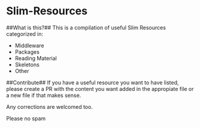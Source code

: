 Slim-Resources
==============

##What is this?##
This is a compilation of useful Slim Resources categorized in:

- Middleware
- Packages
- Reading Material
- Skeletons
- Other

##Contribute##
If you have a useful resource you want to have listed, please create a PR with the content 
you want added in the appropiate file or a new file if that makes sense.

Any corrections are welcomed too.

Please no spam
